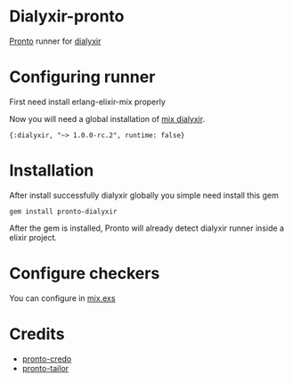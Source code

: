 Dialyxir-pronto
============

[Pronto](https://github.com/mmozuras/pronto) runner for [dialyxir](https://github.com/jeremyjh/dialyxir)

Configuring runner
==================

First need install erlang-elixir-mix properly

Now you will need a global installation of [mix dialyxir](https://github.com/jeremyjh/dialyxir).

```
{:dialyxir, "~> 1.0.0-rc.2", runtime: false}
```

Installation
============

After install successfully dialyxir globally you simple need install this gem

```
gem install pronto-dialyxir
```

After the gem is installed, Pronto will already detect dialyxir runner inside a
elixir project.

Configure checkers
==================

You can configure in [mix.exs](https://github.com/jeremyjh/dialyxir#flags)

Credits
=======

- [pronto-credo](https://github.com/carakan/pronto-credo)
- [pronto-tailor](https://github.com/ajanauskas/pronto-tailor)
